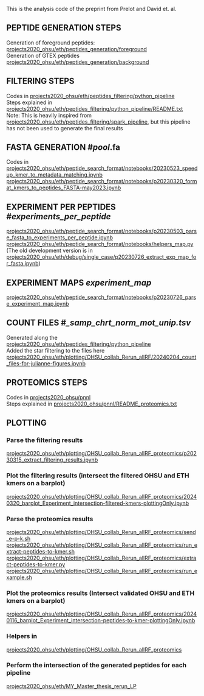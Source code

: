 This is the analysis code of the preprint from Prelot and David et. al.

## PEPTIDE GENERATION STEPS

Generation of foreground peptides:
[projects2020\_ohsu/eth/peptides\_generation/foreground](https://github.com/ratschlab/projects2020_ohsu/tree/master/eth/peptides_generation/foreground)<br />
Generation of GTEX peptides
[projects2020\_ohsu/eth/peptides\_generation/background](https://github.com/ratschlab/projects2020_ohsu/tree/master/eth/peptides_generation/background)

## FILTERING STEPS

Codes in [projects2020\_ohsu/eth/peptides\_filtering/python\_pipeline](https://github.com/ratschlab/projects2020_ohsu/tree/master/eth/peptides_filtering/python_pipeline)<br />
Steps explained in [projects2020\_ohsu/eth/peptides\_filtering/python\_pipeline/README.txt](https://github.com/ratschlab/projects2020_ohsu/tree/master/eth/peptides_filtering/python_pipeline/README.txt)<br />
Note: This is heavily inspired from [projects2020\_ohsu/eth/peptides\_filtering/spark\_pipeline](https://github.com/ratschlab/projects2020_ohsu/tree/master/eth/peptides_filtering/spark_pipeline), but this pipeline has not been used to generate the final results

## FASTA GENERATION #*pool*.fa

Codes in
[projects2020\_ohsu/eth/peptide\_search\_format/notebooks/20230523\_speedup\_kmer\_to\_metadata\_matching.ipynb](https://github.com/ratschlab/projects2020_ohsu/tree/master/eth/peptide_search_format/notebooks/20230523_speedup_kmer_to_metadata_matching.ipynb)<br />
[projects2020\_ohsu/eth/peptide\_search\_format/notebooks/p20230320\_format\_kmers\_to\_peptides\_FASTA-may2023.ipynb](https://github.com/ratschlab/projects2020_ohsu/tree/master/eth/peptide_search_format/notebooks/p20230320_format_kmers_to_peptides_FASTA-may2023.ipynb)

## EXPERIMENT PER PEPTIDES #*experiments\_per\_peptide*

[projects2020\_ohsu/eth/peptide\_search\_format/notebooks/p20230503\_parse\_fasta\_to\_experiments\_per\_peptide.ipynb](https://github.com/ratschlab/projects2020_ohsu/tree/master/eth/peptide_search_format/notebooks/p20230503_parse_fasta_to_experiments_per_peptide.ipynb)<br />
[projects2020\_ohsu/eth/peptide\_search\_format/notebooks/helpers\_map.py](https://github.com/ratschlab/projects2020_ohsu/tree/master/eth/peptide_search_format/notebooks/helpers_map.py)
(The old development version is in
[projects2020\_ohsu/eth/debug/single\_case/p20230726\_extract\_exp\_map\_for\_fasta.ipynb](https://github.com/ratschlab/projects2020_ohsu/tree/master/eth/debug/single_case/p20230726_extract_exp_map_for_fasta.ipynb))

## EXPERIMENT MAPS *experiment\_map*

[projects2020\_ohsu/eth/peptide\_search\_format/notebooks/p20230726\_parse\_experiment\_map.ipynb](https://github.com/ratschlab/projects2020_ohsu/tree/master/eth/peptide_search_format/notebooks/p20230726_parse_experiment_map.ipynb)

## COUNT FILES #*\_samp\_chrt\_norm\_mot\_unip.tsv*

Generated along the
[projects2020\_ohsu/eth/peptides\_filtering/python\_pipeline](https://github.com/ratschlab/projects2020_ohsu/tree/master/eth/peptides_filtering/python_pipeline)<br />
Added the star filtering to the files here
[projects2020\_ohsu/eth/plotting/OHSU\_collab\_Rerun\_allRF/20240204\_count\_files-for-julianne-figures.ipynb](https://github.com/ratschlab/projects2020_ohsu/tree/master/eth/plotting/OHSU_collab_Rerun_allRF/20240204_count_files-for-julianne-figures.ipynb)

## PROTEOMICS STEPS

Codes in [projects2020\_ohsu/pnnl](https://github.com/ratschlab/projects2020_ohsu/tree/master/pnnl)<br />
Steps explained in [projects2020\_ohsu/pnnl/README\_proteomics.txt](https://github.com/ratschlab/projects2020_ohsu/tree/master/pnnl/README_proteomics.txt)

## PLOTTING

### Parse the filtering results

[projects2020\_ohsu/eth/plotting/OHSU\_collab\_Rerun\_allRF\_proteomics/p20230315\_extract\_filtering\_results.ipynb](https://github.com/ratschlab/projects2020_ohsu/tree/master/eth/plotting/OHSU_collab_Rerun_allRF_proteomics/p20230315_extract_filtering_results.ipynb)

### Plot the filtering results (intersect the filtered OHSU and ETH kmers on a barplot)

[projects2020\_ohsu/eth/plotting/OHSU\_collab\_Rerun\_allRF\_proteomics/20240320\_barplot\_Experiment\_intersection-filtered-kmers-plottingOnly.ipynb](https://github.com/ratschlab/projects2020_ohsu/tree/master/eth/plotting/OHSU_collab_Rerun_allRF_proteomics/20240320_barplot_Experiment_intersection-filtered-kmers-plottingOnly.ipynb)

### Parse the proteomics results

[projects2020\_ohsu/eth/plotting/OHSU\_collab\_Rerun\_allRF\_proteomics/send\_e-p-k.sh](https://github.com/ratschlab/projects2020_ohsu/tree/master/eth/plotting/OHSU_collab_Rerun_allRF_proteomics/send_e-p-k.sh)<br />
[projects2020\_ohsu/eth/plotting/OHSU\_collab\_Rerun\_allRF\_proteomics/run\_extract-peptides-to-kmer.sh](https://github.com/ratschlab/projects2020_ohsu/tree/master/eth/plotting/OHSU_collab_Rerun_allRF_proteomics/run_extract-peptides-to-kmer.sh)<br />
[projects2020\_ohsu/eth/plotting/OHSU\_collab\_Rerun\_allRF\_proteomics/extract-peptides-to-kmer.py](https://github.com/ratschlab/projects2020_ohsu/tree/master/eth/plotting/OHSU_collab_Rerun_allRF_proteomics/extract-peptides-to-kmer.py)<br />
[projects2020\_ohsu/eth/plotting/OHSU\_collab\_Rerun\_allRF\_proteomics/run\_example.sh](https://github.com/ratschlab/projects2020_ohsu/tree/master/eth/plotting/OHSU_collab_Rerun_allRF_proteomics/run_example.sh)

### Plot the proteomics results (Intersect validated OHSU and ETH kmers on a barplot)

[projects2020\_ohsu/eth/plotting/OHSU\_collab\_Rerun\_allRF\_proteomics/20240116\_barplot\_Experiment\_intersection-peptides-to-kmer-plottingOnly.ipynb](https://github.com/ratschlab/projects2020_ohsu/tree/master/eth/plotting/OHSU_collab_Rerun_allRF_proteomics/20240116_barplot_Experiment_intersection-peptides-to-kmer-plottingOnly.ipynb)

### Helpers in

[projects2020\_ohsu/eth/plotting/OHSU\_collab\_Rerun\_allRF\_proteomics](https://github.com/ratschlab/projects2020_ohsu/tree/master/eth/plotting/OHSU_collab_Rerun_allRF_proteomics/)

### Perform the intersection of the generated peptides for each pipeline

[projects2020\_ohsu/eth/MY\_Master\_thesis\_rerun\_LP](https://github.com/ratschlab/projects2020_ohsu/tree/master/eth/MY_Master_thesis_rerun_LP)



